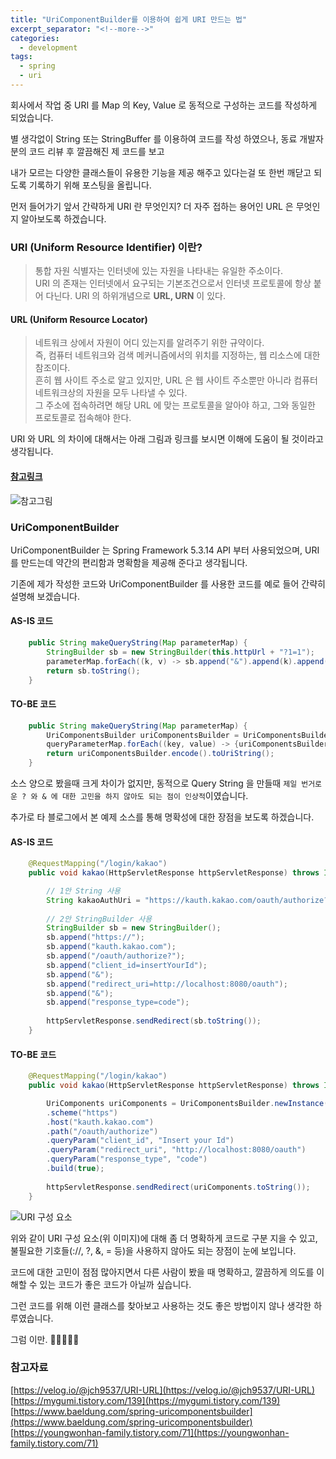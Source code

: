 ```yaml
---
title: "UriComponentBuilder를 이용하여 쉽게 URI 만드는 법"
excerpt_separator: "<!--more-->"
categories:
  - development
tags:
  - spring
  - uri
---
```


회사에서 작업 중 URI 를 Map 의 Key, Value 로 동적으로 구성하는 코드를 작성하게 되었습니다.

별 생각없이 String 또는 StringBuffer 를 이용하여 코드를 작성 하였으나, 동료 개발자분의 코드 리뷰 후 깔끔해진 제 코드를 보고

내가 모르는 다양한 클래스들이 유용한 기능을 제공 해주고 있다는걸 또 한번 깨닫고 되도록 기록하기 위해 포스팅을 올립니다.
 
<!--more-->

먼저 들어가기 앞서 간략하게 URI 란 무엇인지? 더 자주 접하는 용어인 URL 은 무엇인지 알아보도록 하겠습니다.

### URI (Uniform Resource Identifier) 이란?

> 통합 자원 식별자는 인터넷에 있는 자원을 나타내는 유일한 주소이다.   
> URI 의 존재는 인터넷에서 요구되는 기본조건으로서 인터넷 프로토콜에 항상 붙어 다닌다. URI 의 하위개념으로 **URL, URN** 이 있다.

#### URL (Uniform Resource Locator) 

> 네트워크 상에서 자원이 어디 있는지를 알려주기 위한 규약이다.   
> 즉, 컴퓨터 네트워크와 검색 메커니즘에서의 위치를 지정하는, 웹 리소스에 대한 참조이다.   
> 흔히 웹 사이트 주소로 알고 있지만, URL 은 웹 사이트 주소뿐만 아니라 컴퓨터 네트워크상의 자원을 모두 나타낼 수 있다.   
> 그 주소에 접속하려면 해당 URL 에 맞는 프로토콜을 알아야 하고, 그와 동일한 프로토콜로 접속해야 한다.

URI 와 URL 의 차이에 대해서는 아래 그림과 링크를 보시면 이해에 도움이 될 것이라고 생각됩니다.

#### [참고링크](https://mygumi.tistory.com/139)
![참고그림](https://t1.daumcdn.net/cfile/tistory/2416C94158D62B9E11)  


### UriComponentBuilder 

UriComponentBuilder 는 Spring Framework 5.3.14 API 부터 사용되었으며, URI 를 만드는데 약간의 편리함과 명확함을 제공해 준다고 생각됩니다.

기존에 제가 작성한 코드와 UriComponentBuilder 를 사용한 코드를 예로 들어 간략히 설명해 보겠습니다.

#### AS-IS 코드
```java
    public String makeQueryString(Map parameterMap) {
        StringBuilder sb = new StringBuilder(this.httpUrl + "?1=1");
        parameterMap.forEach((k, v) -> sb.append("&").append(k).append("=").append(v));
        return sb.toString();
    }
```

#### TO-BE 코드
```java
    public String makeQueryString(Map parameterMap) {
        UriComponentsBuilder uriComponentsBuilder = UriComponentsBuilder.fromHttpUrl(this.httpUrl);
        queryParameterMap.forEach((key, value) -> {uriComponentsBuilder.queryParam(key,value)});
        return uriComponentsBuilder.encode().toUriString();
    }
```

소스 양으로 봤을때 크게 차이가 없지만, 동적으로 Query String 을 만들때 `제일 번거로운 ? 와 & 에 대한 고민을 하지 않아도 되는 점이 인상적`이였습니다.

추가로 타 블로그에서 본 예제 소스를 통해 명확성에 대한 장점을 보도록 하겠습니다.


#### AS-IS 코드
```java
    @RequestMapping("/login/kakao")
    public void kakao(HttpServletResponse httpServletResponse) throws IOException {

        // 1안 String 사용
        String kakaoAuthUri = "https://kauth.kakao.com/oauth/authorize?client_id=insertYourId&redirect_uri=http://localhost:8080/oauth&response_type=code";
    
		// 2안 StringBuilder 사용
        StringBuilder sb = new StringBuilder();
        sb.append("https://");
        sb.append("kauth.kakao.com");
        sb.append("/oauth/authorize?");
        sb.append("client_id=insertYourId");
        sb.append("&");
        sb.append("redirect_uri=http://localhost:8080/oauth");
        sb.append("&");
        sb.append("response_type=code");
    
        httpServletResponse.sendRedirect(sb.toString());
    }
```

#### TO-BE 코드
```java
    @RequestMapping("/login/kakao")
    public void kakao(HttpServletResponse httpServletResponse) throws IOException {

        UriComponents uriComponents = UriComponentsBuilder.newInstance()
        .scheme("https")
        .host("kauth.kakao.com")
        .path("/oauth/authorize")
        .queryParam("client_id", "Insert your Id")
        .queryParam("redirect_uri", "http://localhost:8080/oauth")
        .queryParam("response_type", "code")
        .build(true);
    
        httpServletResponse.sendRedirect(uriComponents.toString());
    }
```

![URI 구성 요소](https://media.vlpt.us/images/jch9537/post/88b0c8ac-5870-4cbc-b613-7dd39f510f31/image.png)

위와 같이 URI 구성 요소(위 이미지)에 대해 좀 더 명확하게 코드로 구분 지을 수 있고, 불필요한 기호들(://, ?, &, = 등)을 사용하지 않아도 되는 장점이 눈에 보입니다.

코드에 대한 고민이 점점 많아지면서 다른 사람이 봤을 때 명확하고, 깔끔하게 의도를 이해할 수 있는 코드가 좋은 코드가 아닐까 싶습니다.

그런 코드를 위해 이런 클래스를 찾아보고 사용하는 것도 좋은 방법이지 않나 생각한 하루였습니다.

그럼 이만. 🥕👋🏼🖐🏼

### 참고자료
[https://velog.io/@jch9537/URI-URL](https://velog.io/@jch9537/URI-URL)
[https://mygumi.tistory.com/139](https://mygumi.tistory.com/139)  
[https://www.baeldung.com/spring-uricomponentsbuilder](https://www.baeldung.com/spring-uricomponentsbuilder)
[https://youngwonhan-family.tistory.com/71](https://youngwonhan-family.tistory.com/71)
